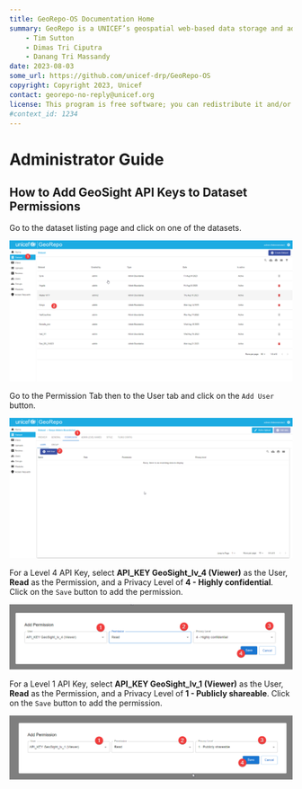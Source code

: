 ```yaml
---
title: GeoRepo-OS Documentation Home 
summary: GeoRepo is a UNICEF’s geospatial web-based data storage and administrative boundary harmonization platform.
    - Tim Sutton
    - Dimas Tri Ciputra
    - Danang Tri Massandy
date: 2023-08-03
some_url: https://github.com/unicef-drp/GeoRepo-OS
copyright: Copyright 2023, Unicef
contact: georepo-no-reply@unicef.org
license: This program is free software; you can redistribute it and/or modify it under the terms of the GNU Affero General Public License as published by the Free Software Foundation; either version 3 of the License, or (at your option) any later version.
#context_id: 1234
---
```

# Administrator Guide
<!-- Narrative Instructions on how admin users will use the product/platform -->
<!-- Replace all of the titles with relevant titles -->

## How to Add GeoSight API Keys to Dataset Permissions 

Go to the dataset listing page and click on one of the datasets.

![](./img/gs-api-key-1.png)

Go to the Permission Tab then to the User tab and click on the `Add User` button.

![](./img/gs-api-key-2.png)

For a Level 4 API Key, select **API_KEY GeoSight_lv_4 (Viewer)** as the User, **Read** as the Permission, and a Privacy Level of **4 - Highly confidential**. Click on the `Save` button to add the permission.

![](./img/gs-api-key-3.png)

For a Level 1 API Key, select **API_KEY GeoSight_lv_1 (Viewer)** as the User, **Read** as the Permission, and a Privacy Level of **1 - Publicly shareable**. Click on the `Save` button to add the permission.

![](./img/gs-api-key-4.png)

